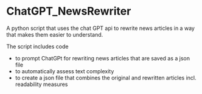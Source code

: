 # ChatGPT_NewsRewriter
A python script that uses the chat GPT api to rewrite news articles in a way that makes them easier to understand.

The script includes code 
- to prompt ChatGPt for rewriting news articles that are saved as a json file
- to automatically assess text complexity
- to create a json file that combines the original and rewritten articles incl. readability measures

